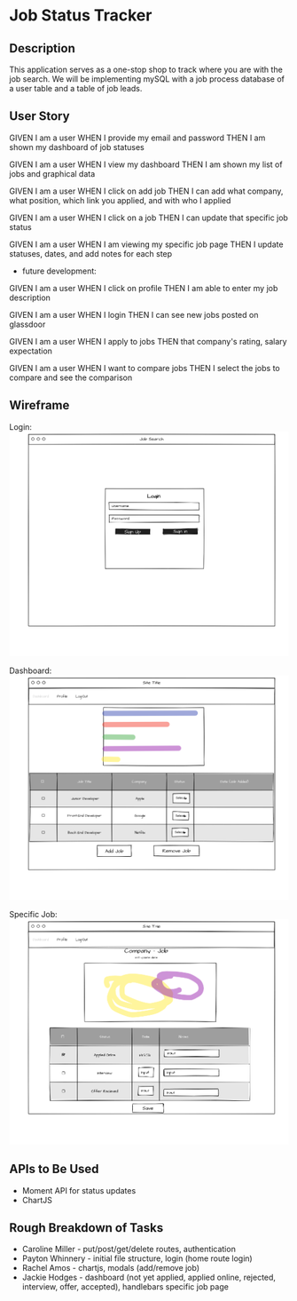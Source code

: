 # Job Status Tracker


## Description
This application serves as a one-stop shop to track where you are with the job search. We will be implementing mySQL with a job process database of a user table and a table of job leads.


## User Story
GIVEN I am a user
WHEN I provide my email and password
THEN I am shown my dashboard of job statuses

GIVEN I am a user
WHEN I view my dashboard
THEN I am shown my list of jobs and graphical data

GIVEN I am a user
WHEN I click on add job
THEN I can add what company, what position, which link you applied, and with who I applied

GIVEN I am a user
WHEN I click on a job
THEN I can update that specific job status

GIVEN I am a user
WHEN I am viewing my specific job page
THEN I update statuses, dates, and add notes for each step


* future development:

GIVEN I am a user
WHEN I click on profile
THEN I am able to enter my job description

GIVEN I am a user
WHEN I login
THEN I can see new jobs posted on glassdoor

GIVEN I am a user
WHEN I apply to jobs
THEN that company's rating, salary expectation

GIVEN I am a user
WHEN I want to compare jobs
THEN I select the jobs to compare and see the comparison


## Wireframe
Login:
![Job Status Login](./assets/images/Login.png)

Dashboard:
![Job Status Dashboard](./assets/images/Dashboard.png)

Specific Job:
![Job Status Specific Job](./assets/images/Specific_Job.png)


## APIs to Be Used
* Moment API for status updates
* ChartJS


## Rough Breakdown of Tasks
* Caroline Miller - put/post/get/delete routes, authentication
* Payton Whinnery - initial file structure, login (home route login)
* Rachel Amos - chartjs, modals (add/remove job)
* Jackie Hodges - dashboard (not yet applied, applied online, rejected, interview, offer, accepted), handlebars specific job page

